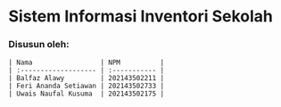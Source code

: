 # <strong>Sistem Informasi Inventori Sekolah</strong>

### <summary>Disusun oleh:</summary>

    | Nama                 | NPM          |
    | :------------------- | :----------- |
    | Balfaz Alawy         | 202143502211 |
    | Feri Ananda Setiawan | 202143502733 |
    | Uwais Naufal Kusuma  | 202143502175 |
